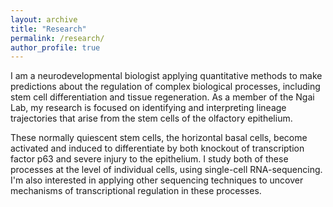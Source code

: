 ```yaml
---
layout: archive
title: "Research"
permalink: /research/
author_profile: true
---
```


I am a neurodevelopmental biologist applying quantitative methods to make predictions about the regulation of complex biological processes, including stem cell differentiation and tissue regeneration. As a member of the Ngai Lab, my research is focused on identifying and interpreting lineage trajectories that arise from the stem cells of the olfactory epithelium. 

These normally quiescent stem cells, the horizontal basal cells, become activated and induced to differentiate by both knockout of transcription factor p63 and severe injury to the epithelium. I study both of these processes at the level of individual cells, using single-cell RNA-sequencing. I'm also interested in applying other sequencing techniques to uncover mechanisms of transcriptional regulation in these processes.
